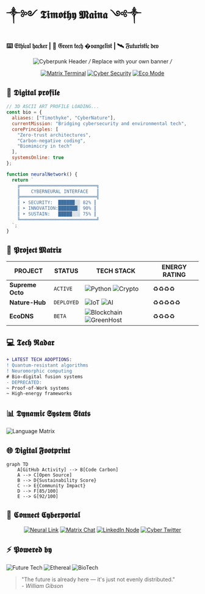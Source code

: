 # ༒༻ 𝕿𝖎𝖒𝖔𝖙𝖍𝖞 𝕸𝖆𝖎𝖓𝖆 ༺༒ 
### **⌨️ 𝔈𝔱𝔥𝔦𝔠𝔞𝔩 𝔥𝔞𝔠𝔨𝔢𝔯 | 🌿 𝔊𝔯𝔢𝔢𝔫 𝔱𝔢𝔠𝔥 �𝔳𝔞𝔫𝔤𝔢𝔩𝔦𝔰𝔱 | 🛰️ 𝔉𝔲𝔱𝔲𝔯𝔦𝔰𝔱𝔦𝔠 𝔡𝔢𝔳**

<div align="center">
  
![Cyberpunk Header](https://raw.githubusercontent.com/Timothyke/Timothyke/main/cyberpunk-banner.gif) */* Replace with your own banner */*

[![Matrix Terminal](https://img.shields.io/badge/TERMINAL_ACTIVE-00FF41?style=for-the-badge&logo=windowsterminal&logoColor=black)](https://github.com/Timothyke)
[![Cyber Security](https://img.shields.io/badge/ETHICAL_HACKING-FF0000?style=for-the-badge&logo=lock&logoColor=white)](https://github.com/Timothyke)
[![Eco Mode](https://img.shields.io/badge/ECO_DEV-00AA00?style=for-the-badge&logo=leaf&logoColor=white)](https://github.com/Timothyke)

</div>

## 🔮 𝕯𝖎𝖌𝖎𝖙𝖆𝖑 𝖕𝖗𝖔𝖋𝖎𝖑𝖊

```javascript
// 3D ASCII ART PROFILE LOADING...
const bio = {
  aliases: ["Timothyke", "CyberNature"],
  currentMission: "Bridging cybersecurity and environmental tech",
  corePrinciples: [
    "Zero-trust architectures",
    "Carbon-negative coding",
    "Biomimicry in tech"
  ],
  systemsOnline: true
};

function neuralNetwork() {
  return `
    ╔════════════════════════════╗
    ║    CYBERNEURAL INTERFACE   ║
    ╠════════════════════════════╣
    ║ ➤ SECURITY:  ██████░░ 82% ║
    ║ ➤ INNOVATION:███████░ 90% ║
    ║ ➤ SUSTAIN:   █████░░░ 75% ║
    ╚════════════════════════════╝
  `;
}
```

## 🚀 𝕻𝖗𝖔𝖏𝖊𝖈𝖙 𝕸𝖆𝖙𝖗𝖎𝖝

<div align="center">
  
| PROJECT        | STATUS       | TECH STACK                  | ENERGY RATING |
|----------------|--------------|-----------------------------|---------------|
| **Supreme Octo**  | `ACTIVE`     | ![Python](https://img.shields.io/badge/PYTHON-3.0-3776AB?logo=python) ![Crypto](https://img.shields.io/badge/CRYPTO-256bit-000000?logo=bitcoin) | ♻️♻️♻️♻️ |
| **Nature-Hub**    | `DEPLOYED`   | ![IoT](https://img.shields.io/badge/IOT-LoRaWAN-00AA00?logo=raspberry-pi) ![AI](https://img.shields.io/badge/AI-TensorFlow-FF6F00?logo=tensorflow) | ♻️♻️♻️♻️♻️ |
| **EcoDNS**        | `BETA`       | ![Blockchain](https://img.shields.io/badge/BLOCKCHAIN-Web3-F16822?logo=ethereum) ![GreenHost](https://img.shields.io/badge/HOSTING-Carbon--neutral-00AA00?logo=digitalocean) | ♻️♻️♻️♻️ |

</div>

## 💻 𝕿𝖊𝖈𝖍 𝕽𝖆𝖉𝖆𝖗

```diff
+ LATEST TECH ADOPTIONS:
! Quantum-resistant algorithms
! Neuromorphic computing
# Bio-digital fusion systems
- DEPRECATED:
~ Proof-of-Work systems
~ High-energy frameworks
```

## 📊 𝕯𝖞𝖓𝖆𝖒𝖎𝖈 𝕾𝖞𝖘𝖙𝖊𝖒 𝕾𝖙𝖆𝖙𝖘

<div align="center>

![Cyber Stats](https://github-readme-stats-git-masterorg-timothyke.vercel.app/api?username=Timothyke&show_icons=true&theme=aura&include_all_commits=true&count_private=true&border_color=00FF41&bg_color=0d1117)

![Language Matrix](https://github-readme-stats-git-masterorg-timothyke.vercel.app/api/top-langs/?username=Timothyke&layout=compact&theme=aura&border_color=00FF41&bg_color=0d1117)

</div>

## 🌐 𝕯𝖎𝖌𝖎𝖙𝖆𝖑 𝕱𝖔𝖔𝖙𝖕𝖗𝖎𝖓𝖙

```mermaid
graph TD
    A[GitHub Activity] --> B[Code Carbon]
    A --> C[Open Source]
    B --> D{Sustainability Score}
    C --> E{Community Impact}
    D --> F[85/100]
    E --> G[92/100]
```

## 📡 𝕮𝖔𝖓𝖓𝖊𝖈𝖙 𝕮𝖞𝖇𝖊𝖗𝖕𝖔𝖗𝖙𝖆𝖑

<div align="center">

[![Neural Link](https://img.shields.io/badge/NEURAL_LINK_ACTIVE-00FF41?style=for-the-badge&logo=telegram&logoColor=white)](mailto:timothymaina040@gmail.com)
[![Matrix Chat](https://img.shields.io/badge/MATRIX_CHAT-000000?style=for-the-badge&logo=matrix&logoColor=white)](https://wa.me/254794637463)
[![LinkedIn Node](https://img.shields.io/badge/LINKEDIN_NODE-0A66C2?style=for-the-badge&logo=linkedin&logoColor=white)](https://www.linkedin.com/in/timothy-kageni)
[![Cyber Twitter](https://img.shields.io/badge/TWITTER_1.0-1DA1F2?style=for-the-badge&logo=twitter&logoColor=white)](https://twitter.com/yourhandle)

</div>

## ⚡ 𝕻𝖔𝖜𝖊𝖗𝖊𝖉 𝖇𝖞

![Future Tech](https://img.shields.io/badge/QUANTUM_READY-000000?style=for-the-badge&logo=quantum)
![Ethereal](https://img.shields.io/badge/ETHEREAL_TECH-6e5494?style=for-the-badge)
![BioTech](https://img.shields.io/badge/BIO--DIGITAL-3DDC84?style=for-the-badge&logo=android)

> "The future is already here — it's just not evenly distributed."  
> *- William Gibson*
```


